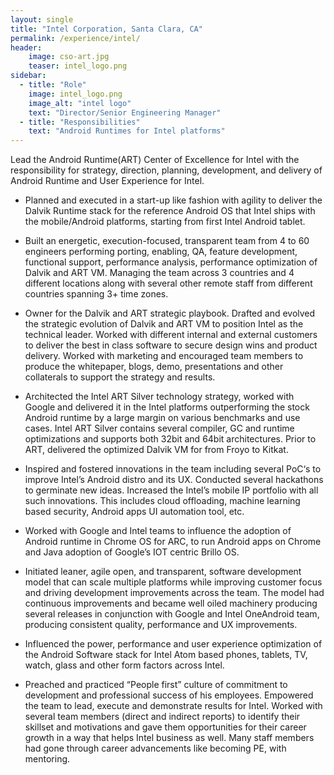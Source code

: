 ```yaml
---
layout: single
title: "Intel Corporation, Santa Clara, CA"
permalink: /experience/intel/
header:
    image: cso-art.jpg
    teaser: intel_logo.png
sidebar:
  - title: "Role"
    image: intel_logo.png
    image_alt: "intel logo"
    text: "Director/Senior Engineering Manager"
  - title: "Responsibilities"
    text: "Android Runtimes for Intel platforms"
---
```


Lead the Android Runtime(ART) Center of Excellence for Intel with the
responsibility for strategy, direction, planning, development, and delivery of
Android Runtime and User Experience for Intel. 

* Planned and executed in a start-up like fashion with agility to deliver the
  Dalvik Runtime stack for the reference Android OS that Intel ships with the
  mobile/Android platforms, starting from first Intel Android tablet.
	
* Built an energetic, execution-focused, transparent team from 4 to 60 engineers
  performing porting, enabling, QA, feature development, functional support,
  performance analysis, performance optimization of Dalvik and ART VM. Managing
  the team across 3 countries and 4 different locations along with several other
  remote staff from different countries spanning 3+ time zones.
	
* Owner for the Dalvik and ART strategic playbook. Drafted and evolved the
  strategic evolution of Dalvik and ART VM to position Intel as the technical
  leader.  Worked with different internal and external customers to deliver the
  best in class software to secure design wins and product delivery. Worked with
  marketing and encouraged team members to produce the whitepaper, blogs, demo,
  presentations and other collaterals to support the strategy and results.
	
* Architected the Intel ART Silver technology strategy, worked with Google and
  delivered it in the Intel platforms outperforming the stock Android runtime by
  a large margin on various benchmarks and use cases. Intel ART Silver contains
  several compiler, GC and runtime optimizations and supports both 32bit and
  64bit architectures. Prior to ART, delivered the optimized Dalvik VM for from
  Froyo to Kitkat. 
	
* Inspired and fostered innovations in the team including several PoC‘s to
  improve Intel’s Android distro and its UX. Conducted several hackathons to
  germinate new ideas. Increased the Intel’s mobile IP portfolio with all such
  innovations. This includes cloud offloading, machine learning based security,
  Android apps UI automation tool, etc. 
	
* Worked with Google and Intel teams to influence the adoption of Android
  runtime in Chrome OS for ARC, to run Android apps on Chrome and Java adoption
  of Google’s IOT centric Brillo OS. 
	
* Initiated leaner, agile open, and transparent, software development model that
  can scale multiple platforms while improving customer focus and driving
  development improvements across the team. The model had continuous
  improvements and became well oiled machinery producing several releases in
  conjunction with Google and Intel OneAndroid team, producing consistent
  quality, performance and UX improvements.  
	
* Influenced the power, performance and user experience optimization of the
  Android Software stack for Intel Atom based phones, tablets, TV, watch, glass
  and other form factors across Intel.
	
* Preached and practiced “People first” culture of commitment to development and
  professional success of his employees. Empowered the team to lead, execute and
  demonstrate results for Intel. Worked with several team members (direct and
  indirect reports) to identify their skillset and motivations and gave them
  opportunities for their career growth in a way that helps Intel business as
  well. Many staff members had gone through career advancements like becoming
  PE, with mentoring.

